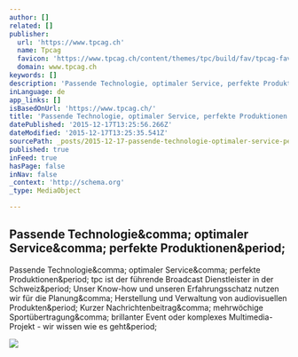 ```yaml
---
author: []
related: []
publisher:
  url: 'https://www.tpcag.ch'
  name: Tpcag
  favicon: 'https://www.tpcag.ch/content/themes/tpc/build/fav/tpcag-favicon.ico'
  domain: www.tpcag.ch
keywords: []
description: 'Passende Technologie, optimaler Service, perfekte Produktionen. tpc ist der führende Broadcast Dienstleister in der Schweiz. Unser Know-how und unseren Erfahrungsschatz nutzen wir für die Planung, Herstellung und Verwaltung von audiovisuellen Produkten. Kurzer Nachrichtenbeitrag, mehrwöchige Sportübertragung, brillanter Event oder komplexes Multimedia-Projekt - wir wissen wie es geht.'
inLanguage: de
app_links: []
isBasedOnUrl: 'https://www.tpcag.ch/'
title: 'Passende Technologie, optimaler Service, perfekte Produktionen.'
datePublished: '2015-12-17T13:25:56.266Z'
dateModified: '2015-12-17T13:25:35.541Z'
sourcePath: _posts/2015-12-17-passende-technologie-optimaler-service-perfekte-produktion.md
published: true
inFeed: true
hasPage: false
inNav: false
_context: 'http://schema.org'
_type: MediaObject

---
```

<article style=""><h1>Passende Technologie&amp;comma; optimaler Service&amp;comma; perfekte Produktionen&amp;period;</h1><p>Passende Technologie&amp;comma; optimaler Service&amp;comma; perfekte Produktionen&amp;period; tpc ist der führende Broadcast Dienstleister in der Schweiz&amp;period; Unser Know-how und unseren Erfahrungsschatz nutzen wir für die Planung&amp;comma; Herstellung und Verwaltung von audiovisuellen Produkten&amp;period; Kurzer Nachrichtenbeitrag&amp;comma; mehrwöchige Sportübertragung&amp;comma; brillanter Event oder komplexes Multimedia-Projekt - wir wissen wie es geht&amp;period;</p><img src="https://www.tpcag.ch/content/themes/tpc/build/img/tpc_logo_blue.png" /></article>